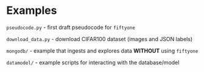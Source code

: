 # Examples

`pseudocode.py` - first draft pseudocode for `fiftyone`

`download_data.py` - download CIFAR100 dataset (images and JSON labels)

`mongodb/` - example that ingests and explores data **WITHOUT** using
`fiftyone`

`datamodel/` - example scripts for interacting with the database/model